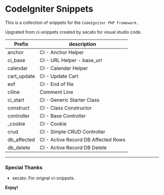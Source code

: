 # CodeIgniter Snippets

This is a collection of snippets for the `CodeIgniter PHP Framework.`

Upgrated from ci-snippets created by secato for visual studio code.

|Prefix|description|
|--------|-----------|
|anchor | CI - Anchor Helper|
|ci_base | CI - URL Helper - base_url|
|calendar | CI - Calendar Helper|
|cart_update | CI - Update Cart|
|eof | CI - End of file|
|ciline | Comment Line|
|ci_start | CI - Generic Starter Class|
|construct | CI - Class Constructor|
|controller | CI - Base Controller|
|_cookie | CI - Cookie|
|crud | CI - Simple CRUD Controller|
|db_affected | CI - Active Record DB Affected Rows|
|db_delete | CI - Active Record DB Delete|



-----------------------------------------------------------------------------------------------------------

### Special Thanks

* secato: For orignal ci-snippets.


**Enjoy!**